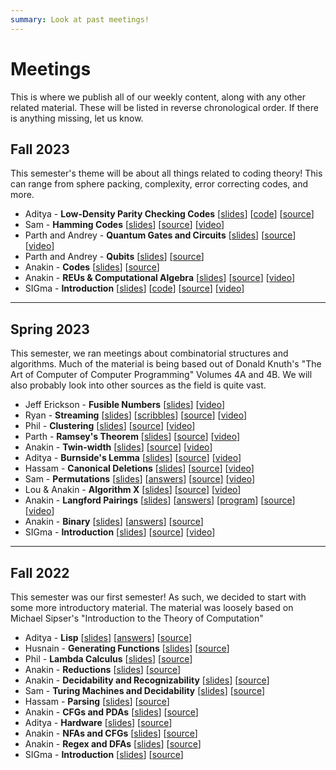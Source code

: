 ```yaml
---
summary: Look at past meetings!
---
```


# Meetings

This is where we publish all of our weekly content, along with any other related material. These will be listed in reverse chronological order. If there is anything missing, let us know.

## Fall 2023

This semester's theme will be about all things related to coding theory! This can range from sphere packing, complexity, error correcting codes, and more.

- Aditya - **Low-Density Parity Checking Codes** [[slides](https://cstheory.org/meetings/fa23/ldpc/slides.pdf)] [[code](https://github.com/SIGma-UIUC/meetings/tree/main/FA23/6-LDPC/code)] [[source](https://github.com/SIGma-UIUC/meetings/tree/main/FA23/6-LDPC/slides)]
- Sam - **Hamming Codes** [[slides](https://cstheory.org/meetings/fa23/hamming/slides.pdf)] [[source](https://github.com/SIGma-UIUC/meetings/tree/main/FA23/5-Hamming/slides)] [[video](https://youtu.be/8v_2eXnImoE)]
- Parth and Andrey - **Quantum Gates and Circuits** [[slides](https://cstheory.org/meetings/fa23/qit_2/slides.pdf)] [[source](https://github.com/SIGma-UIUC/meetings/tree/main/FA23/3-QIT\_2/slides)] [[video](https://youtu.be/MyJRl9KkFxg)]
- Parth and Andrey - **Qubits** [[slides](https://cstheory.org/meetings/fa23/qit_1/slides.pdf)] [[source](https://github.com/SIGma-UIUC/meetings/tree/main/FA23/3-QIT\_1/slides)]
- Anakin - **Codes** [[slides](https://cstheory.org/meetings/fa23/codes/slides.pdf)] [[source](https://github.com/SIGma-UIUC/meetings/tree/main/FA23/2-codes/slides)]
- Anakin - **REUs & Computational Algebra** [[slides](https://cstheory.org/meetings/fa23/reu/slides.pdf)] [[source](https://github.com/SIGma-UIUC/meetings/tree/main/FA23/0-introduction/slides)] [[video](https://youtu.be/ACsIm7hPOIM)]
- SIGma - **Introduction** [[slides](https://cstheory.org/meetings/fa23/zeckendorf/slides.pdf)] [[code](https://github.com/SIGma-UIUC/meetings/tree/main/FA23/0-introduction/code)] [[source](https://github.com/SIGma-UIUC/meetings/tree/main/FA23/0-introduction/slides)] [[video](https://youtu.be/fA4bHxMUAj8)]

___

## Spring 2023

This semester, we ran meetings about combinatorial structures and algorithms. Much of the material is being based out of Donald Knuth's "The Art of Computer of Computer Programming" Volumes 4A and 4B. We will also probably look into other sources as the field is quite vast.

- Jeff Erickson - **Fusible Numbers** [[slides](https://jeffe.cs.illinois.edu/pubs/talks/fusible-SIGMA.pdf)] [[video](https://mediaspace.illinois.edu/media/t/1_24815pcd)]
- Ryan - **Streaming** [[slides](https://cstheory.org/meetings/sp23/streaming/slides.pdf)] [[scribbles](https://cstheory.org/meetings/sp23/streaming/scribbles.pdf)]  [[source](https://github.com/SIGma-UIUC/meetings/tree/main/SP23/11-streaming)] [[video](https://youtu.be/UC7PQozcNW0)]
- Phil - **Clustering** [[slides](https://cstheory.org/meetings/sp23/clustering/slides.pdf)] [[source](https://github.com/SIGma-UIUC/meetings/tree/main/SP23/10-clustering)] [[video](https://youtu.be/cyqnIqTe-Cs)]
- Parth - **Ramsey's Theorem** [[slides](https://cstheory.org/meetings/sp23/ramsey/slides.pdf)] [[source](https://github.com/SIGma-UIUC/meetings/tree/main/SP23/9-ramsey)] [[video](https://youtu.be/AOX9m8ZeQE8)]
- Anakin - **Twin-width** [[slides](https://cstheory.org/meetings/sp23/twin_width/slides.pdf)] [[source](https://github.com/SIGma-UIUC/meetings/tree/main/SP23/8-twin_width)] [[video](https://youtu.be/m-QOci6iNKc)]
- Aditya - **Burnside's Lemma** [[slides](https://cstheory.org/meetings/sp23/burnsides/slides.pdf)] [[source](https://github.com/SIGma-UIUC/meetings/tree/main/SP23/)] [[video](https://youtu.be/NLCyCX3aZyI)]
- Hassam - **Canonical Deletions** [[slides](https://cstheory.org/meetings/sp23/canonical_deletions/slides.pdf)] [[source](https://github.com/SIGma-UIUC/meetings/tree/main/SP23/6-canonical_deletions)] [[video](https://youtu.be/A3ppoyaN-q4)]
- Sam - **Permutations** [[slides](https://cstheory.org/meetings/sp23/permutations/slides.pdf)] [[answers](https://www.cstheory.org/meetings/sp23/permutations/answers.pdf)] [[source](https://github.com/SIGma-UIUC/meetings/tree/main/SP23/5-permutations)] [[video](https://youtu.be/UO-3KTYDXbM)]
- Lou & Anakin - **Algorithm X** [[slides](https://cstheory.org/meetings/sp23/algorithm_x/slides.pdf)] [[source](https://github.com/SIGma-UIUC/meetings/tree/main/SP23/4-algorithm_x)] [[video](https://youtu.be/iv6pB4WCFIo)]
- Anakin - **Langford Pairings** [[slides](https://cstheory.org/meetings/sp23/langford/slides.pdf)] [[answers](https://cstheory.org/meetings/sp23/langford/answers.pdf)] [[program](https://github.com/SIGma-UIUC/meetings/blob/main/SP23/3-langford/langford_pairing.py)] [[source](https://github.com/SIGma-UIUC/meetings/tree/main/SP23/3-langford)] [[video](https://youtu.be/-ryG_ClEeXQ)]
- Anakin - **Binary** [[slides](https://cstheory.org/meetings/sp23/binary/slides.pdf)] [[answers](https://cstheory.org/meetings/sp23/binary/answers.pdf)] [[source](https://github.com/SIGma-UIUC/meetings/tree/main/SP23/2-binary)]
- SIGma - **Introduction** [[slides](https://cstheory.org/meetings/sp23/fibonacci/slides.pdf)] [[source](https://github.com/SIGma-UIUC/meetings/tree/main/SP23/1-introduction)] [[video](https://youtu.be/OlY3TQIjAZ4)]

___

## Fall 2022

This semester was our first semester! As such, we decided to start with some more introductory material. The material was loosely based on Michael Sipser's "Introduction to the Theory of Computation"

- Aditya - **Lisp** [[slides](https://cstheory.org/meetings/fa22/lisp/slides.pdf)] [[answers](https://cstheory.org/meetings/fa22/lisp/answers.pdf)] [[source](https://github.com/SIGma-UIUC/meetings/tree/main/FA22/12-lisp)]
- Husnain - **Generating Functions** [[slides](https://cstheory.org/meetings/fa22/generating_functions/slides.pdf)] [[source](https://github.com/SIGma-UIUC/meetings/tree/main/FA22/11-generating_functions)]
- Phil - **Lambda Calculus** [[slides](https://cstheory.org/meetings/fa22/lambda_calc/slides.pdf)] [[source](https://github.com/SIGma-UIUC/meetings/tree/main/FA22/10-lambda_calc)]
- Anakin - **Reductions** [[slides](https://cstheory.org/meetings/fa22/reductions/slides.pdf)] [[source](https://github.com/SIGma-UIUC/meetings/tree/main/FA22/9-reductions)]
- Anakin - **Decidability and Recognizability** [[slides](https://cstheory.org/meetings/fa22/decidability_and_recognizability/slides.pdf)] [[source](https://github.com/SIGma-UIUC/meetings/tree/main/FA22/8-decidability_and_recognizability)]
- Sam - **Turing Machines and Decidability** [[slides](https://cstheory.org/meetings/fa22/TMs_and_decidability/slides.pdf)] [[source](https://github.com/SIGma-UIUC/meetings/tree/main/FA22/7-TMs_and_decidability)]
- Hassam - **Parsing** [[slides](https://cstheory.org/meetings/fa22/parsing/slides.pdf)] [[source](https://github.com/SIGma-UIUC/meetings/tree/main/FA22/6-parsing)]
- Anakin - **CFGs and PDAs** [[slides](https://cstheory.org/meetings/fa22/CFGs_and_PDAs/slides.pdf)] [[source](https://github.com/SIGma-UIUC/meetings/tree/main/FA22/5-CFGs_and_PDAs)]
- Aditya - **Hardware** [[slides](https://cstheory.org/meetings/fa22/hardware/slides.pdf)] [[source](https://github.com/SIGma-UIUC/meetings/tree/main/FA22/4-hardware)]
- Anakin - **NFAs and CFGs** [[slides](https://cstheory.org/meetings/fa22/NFAs_and_CFGs/slides.pdf)] [[source](https://github.com/SIGma-UIUC/meetings/tree/main/FA22/3-NFAs_and_CFGs)]
- Anakin - **Regex and DFAs** [[slides](https://cstheory.org/meetings/fa22/regex_and_DFAs/slides.pdf)] [[source](https://github.com/SIGma-UIUC/meetings/tree/main/FA22/2-regex_and_DFAs)]
- SIGma - **Introduction** [[slides](https://cstheory.org/meetings/fa22/introduction/slides.pdf)] [[source](https://github.com/SIGma-UIUC/meetings/tree/main/FA22/1-introduction)]

